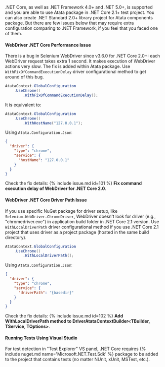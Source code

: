 .NET Core, as well as .NET Framework 4.0+ and .NET 5.0+, is supported and you are able to use Atata package in .NET Core 2.1+ test project.
You can also create .NET Standard 2.0+ library project for Atata components package.
But there are few issues below that may require extra configuration comparing to .NET Framework,
if you feel that you faced one of them.

#### WebDriver .NET Core Performance Issue

There is a bug in Selenium WebDriver since v3.6.0 for .NET Core 2.0+:
each WebDriver request takes extra 1 second.
It makes execution of WebDriver actions very slow.
The fix is added within Atata package.
Use `WithFixOfCommandExecutionDelay` driver configurational method to get around of this bug.

```cs
AtataContext.GlobalConfiguration
    .UseChrome()
        .WithFixOfCommandExecutionDelay();
```

It is equivalent to:

```cs
AtataContext.GlobalConfiguration
    .UseChrome()
        .WithHostName("127.0.0.1");
```

Using `Atata.Configuration.Json`:

```json
{
  "driver": {
    "type": "chrome",
    "service": {
      "hostName": "127.0.0.1"
    }
  }
}
```

Check the fix details: {% include issue.md id=101 %} **Fix command execution delay of WebDriver for .NET Core 2.0**.

#### WebDriver .NET Core Driver Path Issue

If you use specific NuGet package for driver setup, like `Selenium.WebDriver.ChromeDriver`,
WebDriver doesn't look for driver (e.g., "chromedriver.exe") in application build folder in .NET Core 2.1 version.
Use `WithLocalDriverPath` driver configurational method if you use .NET Core 2.1 project
that uses driver as a project package (hosted in the same build directory).

```cs
AtataContext.GlobalConfiguration
    .UseChrome()
        .WithLocalDriverPath();
```

Using `Atata.Configuration.Json`:

```json
{
  "driver": {
    "type": "chrome",
    "service": {
      "driverPath": "{basedir}"
    }
  }
}
```

Check the fix details: {% include issue.md id=102 %} **Add WithLocalDriverPath method to DriverAtataContextBuilder<TBuilder, TService, TOptions>**.

#### Running Tests Using Visual Studio

For test detection in "Test Explorer" VS panel, .NET Core requires {% include nuget.md name='Microsoft.NET.Test.Sdk' %}
package to be added to the project that contains tests (no matter NUnit, xUnit, MSTest, etc.).